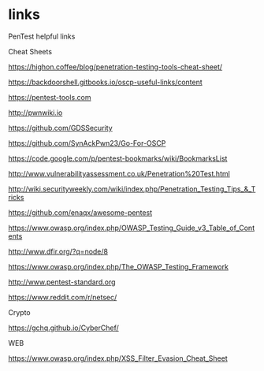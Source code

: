 # links
PenTest  helpful links

Cheat Sheets

https://highon.coffee/blog/penetration-testing-tools-cheat-sheet/





https://backdoorshell.gitbooks.io/oscp-useful-links/content

https://pentest-tools.com

http://pwnwiki.io

https://github.com/GDSSecurity

https://github.com/SynAckPwn23/Go-For-OSCP

https://code.google.com/p/pentest-bookmarks/wiki/BookmarksList

http://www.vulnerabilityassessment.co.uk/Penetration%20Test.html

http://wiki.securityweekly.com/wiki/index.php/Penetration_Testing_Tips_&_Tricks

https://github.com/enaqx/awesome-pentest

https://www.owasp.org/index.php/OWASP_Testing_Guide_v3_Table_of_Contents

http://www.dfir.org/?q=node/8

https://www.owasp.org/index.php/The_OWASP_Testing_Framework

http://www.pentest-standard.org


https://www.reddit.com/r/netsec/


Crypto

https://gchq.github.io/CyberChef/


WEB


https://www.owasp.org/index.php/XSS_Filter_Evasion_Cheat_Sheet
